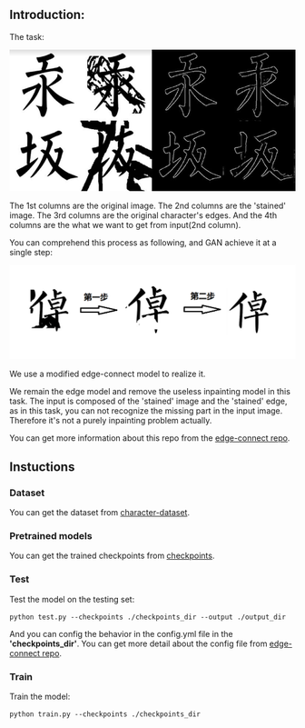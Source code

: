## Introduction:

The task:

![example](./imgs/example.png)

The 1st columns are the original image. 
The 2nd columns are the 'stained' image. 
The 3rd columns are the original character's edges.
And the 4th columns are the what we want to get from input(2nd column).

You can comprehend this process as following, and GAN achieve it at a single step:

![steps](./imgs/steps.png)

We use a modified edge-connect model to realize it. 

We remain the edge model and remove the useless inpainting model in this task.
The input is composed of the 'stained' image and the 'stained' edge, as in this task, you can not recognize the missing part in the input image. 
Therefore it's not a purely inpainting problem actually.

You can get more information about this repo from the [edge-connect repo](https://github.com/knazeri/edge-connect.git).
## Instuctions

### Dataset
You can get the dataset from [character-dataset](https://drive.google.com/file/d/1E6RjB-joflTbG5Ixs9gdT0lVhiy2A2aQ/view?usp=sharing).

### Pretrained models
You can get the trained checkpoints from [checkpoints](https://drive.google.com/file/d/1_dVcmmbmFAZOnf13jfCkaimOkLfxjpeJ/view?usp=sharing).

### Test
Test the model on the testing set:
```
python test.py --checkpoints ./checkpoints_dir --output ./output_dir
```
And you can config the behavior in the config.yml file in the **'checkpoints_dir'**. 
You can get more detail about the config file from [edge-connect repo](https://github.com/knazeri/edge-connect.git).

### Train
Train the model:

```
python train.py --checkpoints ./checkpoints_dir
```

